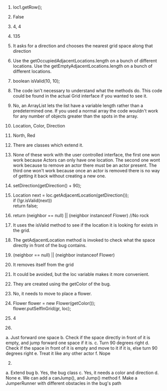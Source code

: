 1. loc1.getRow();
2. False
3. 4, 4
4. 135
5. It asks for a direction and chooses the nearest grid space along that direction

1. Use the getOccupiedAdjacentLocations.length on a bunch of different locations.
Use the getEmptyAdjacentLocations.length on a bunch of different locations.
2. boolean isValid(10, 10);
3. The code isn't necessary to understand what the methods do. This code could be found in the actual Grid interface if you wanted to see it.
4. No, an ArrayList lets the list have a variable length rather than a predetermined one. If you used a normal array the code wouldn't work for any number of objects greater than the spots in the array.

1. Location, Color, Direction
2. North, Red
3. There are classes which extend it.
4. None of these work with the user controlled interface, the first one won work because Actors can only have one location. The second one wont work because to remove an actor there must be an actor present. The third one won't work because once an actor is removed there is no way of getting it back without creating a new one.
5. setDirection(getDirection() + 90);

1. Location next = loc.getAdjacentLocation(getDirection());     
if (!gr.isValid(next))       
return false; 
2. return (neighbor == null) || (neighbor instanceof Flower) //No rock
3. It uses the isValid method to see if the location it is looking for exists in the grid.
4. The getAdjacentLocation method is invoked to check what the space directly in front of the bug contains.
5. (neighbor == null) || (neighbor instanceof Flower)
6. It removes itself from the grid
7. It could be avoided, but the loc variable makes it more convenient.
8. They are created using the getColor of the bug.
9. No, it needs to move to place a flower.
10. Flower flower = new Flower(getColor());     
flower.putSelfInGrid(gr, loc);
11. 4
1.
a. Just forward one space
b. Check if the space directly in front of it is empty, and jump forward one space if it is.
c. Turn 90 degrees right
d. Check if the space in front of it is empty and move to it if it is, else turn 90 degrees right
e. Treat it like any other actor
f. Nope

2.
a. Extend bug
b. Yes, the bug class
c. Yes, it needs a color and direction
d. None
e. We can add a canJump(), and Jump() method
f. Make a JumperRunner with different obstacles in the bug's path